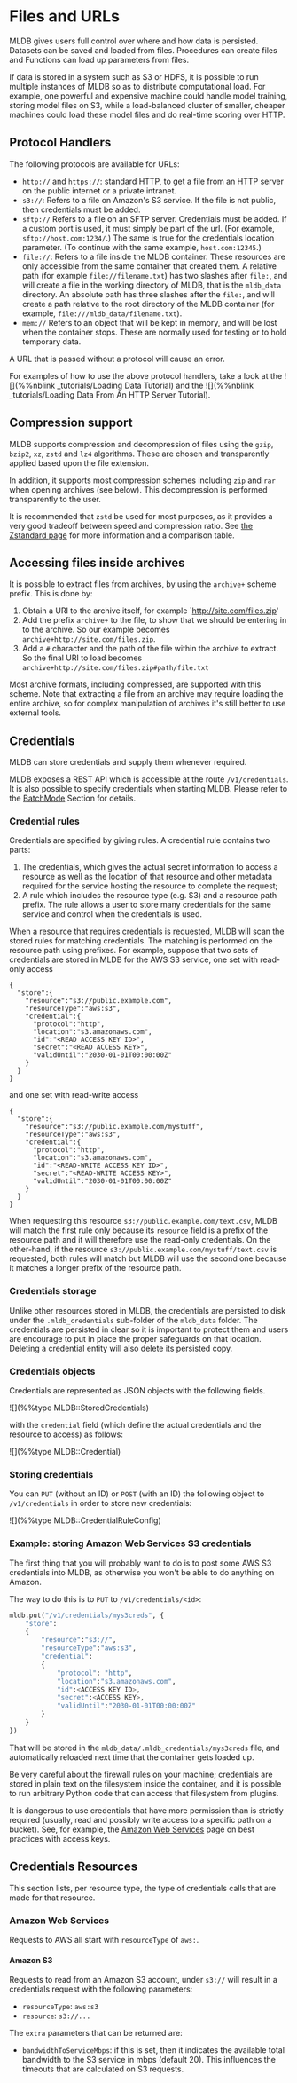 # Files and URLs

MLDB gives users full control over where and how data is persisted. Datasets can be saved and loaded from files. Procedures can create files and Functions can load up parameters from files.

If data is stored in a system such as S3 or HDFS, it is possible to run multiple instances of MLDB so as to distribute computational load. For example, one powerful and expensive machine could handle model training, storing model files on S3, while a load-balanced cluster of smaller, cheaper machines could load these model files and do real-time scoring over HTTP.

## Protocol Handlers

The following protocols are available for URLs:

- `http://` and `https://`: standard HTTP, to get a file from an HTTP server on the public
  internet or a private intranet.
- `s3://`: Refers to a file on Amazon's S3 service.  If the file is not public, then
  credentials must be added.
- `sftp://` Refers to a file on an SFTP server. Credentials must be added. If a custom port is used,
  it must simply be part of the url. (For example, `sftp://host.com:1234/`.) The same is true
  for the credentials location parameter. (To continue with the same example, `host.com:12345`.)
- `file://`: Refers to a file inside the MLDB container.  These resources are only
  accessible from the same container that created them.  A relative path (for example
  `file://filename.txt`) has two slashes after `file:`, and will create a file in the
   working directory of MLDB, that is the `mldb_data` directory.  An absolute path has
   three slashes after the `file:`, and will create a path relative to the root
   directory of the MLDB container (for example, `file:///mldb_data/filename.txt`).
- `mem://` Refers to an object that will be kept in memory, and will be lost
  when the container stops.  These are normally used for testing or to hold
  temporary data.

A URL that is passed without a protocol will cause an error.

For examples of how to use the above protocol handlers, take a look at the 
![](%%nblink _tutorials/Loading Data Tutorial) and the ![](%%nblink _tutorials/Loading Data From An HTTP Server Tutorial).

## Compression support

MLDB supports compression and decompression of files using the `gzip`, `bzip2`,
`xz`, `zstd` and `lz4` algorithms.  These are chosen and transparently applied
based upon the file extension.

In addition, it supports most compression schemes including `zip` and `rar` when
opening archives (see below).  This decompression is performed transparently
to the user.

It is recommended that `zstd` be used for most purposes, as it provides a
very good tradeoff between speed and compression ratio.  See
[the Zstandard page](https://facebook.github.io/zstd/)
for more information and a comparison table.

## Accessing files inside archives

It is possible to extract files from archives, by using the `archive+` scheme
prefix.  This is done by:

1.  Obtain a URI to the archive itself, for example `http://site.com/files.zip'
2.  Add the prefix `archive+` to the file, to show that we should be entering
    in to the archive.  So our example becomes `archive+http://site.com/files.zip`.
3.  Add a `#` character and the path of the file within the archive to extract.
    So the final URI to load becomes `archive+http://site.com/files.zip#path/file.txt`

Most archive formats, including compressed, are supported with this scheme.
Note that extracting a file from an archive may require loading the entire
archive, so for complex manipulation of archives it's still better to use
external tools.

## Credentials

MLDB can store credentials and supply them whenever required.

MLDB exposes a REST API which is accessible at the route `/v1/credentials`. It
is also possible to specify credentials when starting MLDB.  Please refer
to the [BatchMode](BatchMode.md) Section for details.

### Credential rules

Credentials are specified by giving rules.  A credential rule contains two parts:

1.  The credentials, which gives the actual secret information to access a resource as well
    as the location of that resource and other metadata required for the service
    hosting the resource to complete the request;
2.  A rule which includes the resource type (e.g. S3) and a resource path prefix.
    The rule allows a user to store many credentials for the same service
    and control when the credentials is used.

When a resource that requires credentials is requested, MLDB will scan the stored
rules for matching credentials.  The matching is performed on the resource path
using prefixes.  For example, suppose that two sets of credentials are stored
in MLDB for the AWS S3 service, one set with read-only access

```
{
  "store":{
    "resource":"s3://public.example.com",
    "resourceType":"aws:s3",
    "credential":{
      "protocol":"http",
      "location":"s3.amazonaws.com",
      "id":"<READ ACCESS KEY ID>",
      "secret":"<READ ACCESS KEY>",
      "validUntil":"2030-01-01T00:00:00Z"
    }
  }
}
```

and one set with read-write access

```
{
  "store":{
    "resource":"s3://public.example.com/mystuff",
    "resourceType":"aws:s3",
    "credential":{
      "protocol":"http",
      "location":"s3.amazonaws.com",
      "id":"<READ-WRITE ACCESS KEY ID>",
      "secret":"<READ-WRITE ACCESS KEY>",
      "validUntil":"2030-01-01T00:00:00Z"
    }
  }
}
```
When requesting this resource `s3://public.example.com/text.csv`, MLDB will match the first
rule only because its `resource` field is a prefix of the resource path and it will therefore
use the read-only credentials. On the other-hand, if the resource
`s3://public.example.com/mystuff/text.csv` is requested, both rules will match but
MLDB will use the second one because it matches a longer prefix of the resource path.

### Credentials storage

Unlike other resources stored in MLDB, the credentials are persisted to disk under the `.mldb_credentials`
sub-folder of the `mldb_data` folder.  The credentials are persisted in clear so it is important to
protect them and users are encourage to put in place the proper safeguards on that location.
Deleting a credential entity will also delete its persisted copy.

### Credentials objects

Credentials are represented as JSON objects with the following fields.

![](%%type MLDB::StoredCredentials)

with the `credential` field (which define the actual credentials and the resource to
access) as follows:

![](%%type MLDB::Credential)

### Storing credentials

You can `PUT` (without an ID) or `POST` (with an ID) the following object to
`/v1/credentials` in order to store new credentials:

![](%%type MLDB::CredentialRuleConfig)


### Example: storing Amazon Web Services S3 credentials

The first thing that you will probably want to do is to post some AWS S3
credentials into MLDB, as otherwise you won't be able to
do anything on Amazon.

The way to do this is to `PUT` to `/v1/credentials/<id>`:

```python
mldb.put("/v1/credentials/mys3creds", {
    "store":
    {
        "resource":"s3://",
        "resourceType":"aws:s3",
        "credential":
        {
            "protocol": "http",
            "location":"s3.amazonaws.com",
            "id":<ACCESS KEY ID>,
            "secret":<ACCESS KEY>,
            "validUntil":"2030-01-01T00:00:00Z"
        }
    }
})
```

That will be stored in the `mldb_data/.mldb_credentials/mys3creds` file, and
automatically reloaded next time that the container gets loaded up.

Be very careful about the firewall rules on your machine; credentials
are stored in plain text on the filesystem inside the container, and
it is possible to run arbitrary Python code that can access that filesystem
from plugins.

It is dangerous to use credentials that
have more permission than is strictly required (usually, read and possibly write
access to a specific path on a bucket).  See, for example, the [Amazon Web Services](http://docs.aws.amazon.com/general/latest/gr/aws-access-keys-best-practices.html)
page on best practices with access keys.

## Credentials Resources

This section lists, per resource type, the type of credentials calls that are made
for that resource.

### Amazon Web Services

Requests to AWS all start with `resourceType` of `aws:`.

#### Amazon S3

Requests to read from an Amazon S3 account, under `s3://` will result in a
credentials request with the following parameters:

- `resourceType`: `aws:s3`
- `resource`: `s3://...`

The `extra` parameters that can be returned are:

- `bandwidthToServiceMbps`: if this is set, then it indicates the available total
  bandwidth to the S3 service in mbps (default 20).  This influences the timeouts
  that are calculated on S3 requests.


